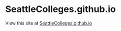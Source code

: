 # SeattleColleges.github.io

View this site at [SeattleColleges.github.io](https://seattlecolleges.github.io/)
